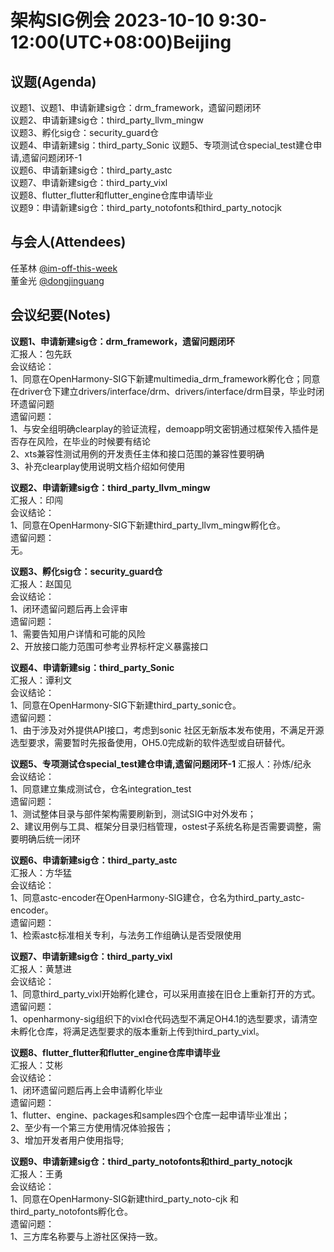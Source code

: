 # 架构SIG例会 2023-10-10 9:30-12:00(UTC+08:00)Beijing

## 议题(Agenda)

议题1、议题1、申请新建sig仓：drm_framework，遗留问题闭环  
议题2、申请新建sig仓：third_party_llvm_mingw  
议题3、孵化sig仓：security_guard仓  
议题4、申请新建sig：third_party_Sonic
议题5、专项测试仓special_test建仓申请,遗留问题闭环-1  
议题6、申请新建sig仓：third_party_astc  
议题7、申请新建sig仓：third_party_vixl  
议题8、flutter_flutter和flutter_engine仓库申请毕业  
议题9：申请新建sig仓：third_party_notofonts和third_party_notocjk  

## 与会人(Attendees)

任革林 [@im-off-this-week](https://gitee.com/im-off-this-week)  
董金光 [@dongjinguang](https://gitee.com/dongjinguang)  

## 会议纪要(Notes)

**议题1、申请新建sig仓：drm_framework，遗留问题闭环**  
汇报人：包先跃  
会议结论：  
1、同意在OpenHarmony-SIG下新建multimedia_drm_framework孵化仓；同意在driver仓下建立drivers/interface/drm、drivers/interface/drm目录，毕业时闭环遗留问题  
遗留问题：  
1、与安全组明确clearplay的验证流程，demoapp明文密钥通过框架传入插件是否存在风险，在毕业的时候要有结论  
2、xts兼容性测试用例的开发责任主体和接口范围的兼容性要明确  
3、补充clearplay使用说明文档介绍如何使用  

**议题2、申请新建sig仓：third_party_llvm_mingw**  
汇报人：印闯  
会议结论：  
1、同意在OpenHarmony-SIG下新建third_party_llvm_mingw孵化仓。  
遗留问题：  
无。  

**议题3、孵化sig仓：security_guard仓**  
汇报人：赵国见  
会议结论：  
1、闭环遗留问题后再上会评审  
遗留问题：  
1、需要告知用户详情和可能的风险  
2、开放接口能力范围可参考业界标杆定义暴露接口  

**议题4、申请新建sig：third_party_Sonic**  
汇报人：谭利文  
会议结论：  
1、同意在OpenHarmony-SIG下新建third_party_sonic仓。  
遗留问题：  
1、由于涉及对外提供API接口，考虑到sonic 社区无新版本发布使用，不满足开源选型要求，需要暂时先报备使用，OH5.0完成新的软件选型或自研替代。  

**议题5、专项测试仓special_test建仓申请,遗留问题闭环-1**
汇报人：孙炼/纪永  
会议结论：  
1、同意建立集成测试仓，仓名integration_test  
遗留问题：  
1、测试整体目录与部件架构需要刷新到，测试SIG中对外发布；  
2、建议用例与工具、框架分目录归档管理，ostest子系统名称是否需要调整，需要明确后统一闭环  

**议题6、申请新建sig仓：third_party_astc**  
汇报人：方华猛  
会议结论：  
1、同意astc-encoder在OpenHarmony-SIG建仓，仓名为third_party_astc-encoder。  
遗留问题：  
1、检索astc标准相关专利，与法务工作组确认是否受限使用  

**议题7、申请新建sig仓：third_party_vixl**  
汇报人：黄慧进  
会议结论：  
1、同意third_party_vixl开始孵化建仓，可以采用直接在旧仓上重新打开的方式。  
遗留问题：  
1、openharmony-sig组织下的vixl仓代码选型不满足OH4.1的选型要求，请清空未孵化仓库，将满足选型要求的版本重新上传到third_party_vixl。  

**议题8、flutter_flutter和flutter_engine仓库申请毕业**  
汇报人：艾彬  
会议结论：  
1、闭环遗留问题后再上会申请孵化毕业  
遗留问题：  
1、flutter、engine、packages和samples四个仓库一起申请毕业准出；  
2、至少有一个第三方使用情况体验报告；  
3、增加开发者用户使用指导;  

**议题9、申请新建sig仓：third_party_notofonts和third_party_notocjk**  
汇报人：王勇  
会议结论：  
1、同意在OpenHarmony-SIG新建third_party_noto-cjk 和 third_party_notofonts孵化仓。  
遗留问题：  
1、三方库名称要与上游社区保持一致。  
